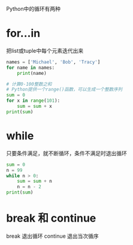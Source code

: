Python中的循环有两种

# for...in 
把list或tuple中每个元素迭代出来
```python
names = ['Michael', 'Bob', 'Tracy']
for name in names:
    print(name)

# 计算0-100整数之和
# Python提供一个range()函数，可以生成一个整数序列
sum = 0
for x in range(101):
    sum = sum + x
print(sum)
```

# while
只要条件满足，就不断循环，条件不满足时退出循环

```python
sum = 0
n = 99
while n > 0:
    sum = sum + n
    n = n - 2
print(sum)
```

# break 和 continue 
break 退出循环
continue 退出当次循序

